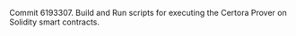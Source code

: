 Commit 6193307.                    Build and Run scripts for executing the Certora Prover on Solidity smart contracts.
